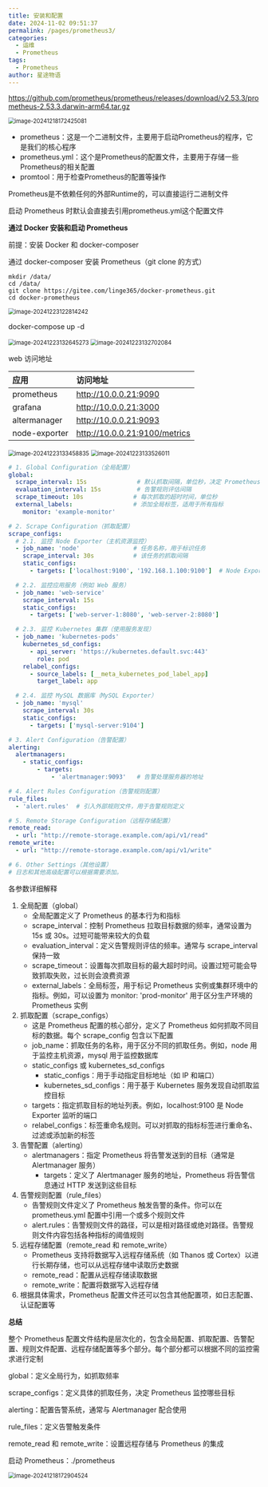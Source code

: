 ```yaml
---
title: 安装和配置
date: 2024-11-02 09:51:37
permalink: /pages/prometheus3/
categories:
  - 运维
  - Prometheus
tags:
  - Prometheus
author: 星途物语
---
```

https://github.com/prometheus/prometheus/releases/download/v2.53.3/prometheus-2.53.3.darwin-arm64.tar.gz

 <img src="/img/image-20241218172425081.png" alt="image-20241218172425081" style="zoom:80%;" />

- prometheus：这是一个二进制文件，主要用于启动Prometheus的程序，它是我们的核心程序
- prometheus.yml：这个是Prometheus的配置文件，主要用于存储一些Prometheus的相关配置
- promtool：用于检查Prometheus的配置等操作

Prometheus是不依赖任何的外部Runtime的，可以直接运行二进制文件

启动 Prometheus 时默认会直接去引用prometheus.yml这个配置文件

**通过 Docker 安装和启动 Prometheus**

前提：安装 Docker 和 docker-composer

通过 docker-composer 安装 Prometheus（git clone 的方式）

```
mkdir /data/
cd /data/
git clone https://gitee.com/linge365/docker-prometheus.git
cd docker-prometheus
```

 <img src="/img/image-20241223122814242.png" alt="image-20241223122814242" style="zoom:80%;" />

docker-compose up -d

 <img src="/img/image-20241223132645273.png" alt="image-20241223132645273" style="zoom:80%;" />

 <img src="/img/image-20241223132702084.png" alt="image-20241223132702084" style="zoom:80%;" />

web 访问地址

| 应用          | 访问地址                      |
| :------------ | :---------------------------- |
| prometheus    | http://10.0.0.21:9090         |
| grafana       | http://10.0.0.21:3000         |
| altermanager  | http://10.0.0.21:9093         |
| node-exporter | http://10.0.0.21:9100/metrics |

 <img src="/img/image-20241223133458835.png" alt="image-20241223133458835" style="zoom:80%;" />

<img src="/img/image-20241223133526011.png" alt="image-20241223133526011" style="zoom:80%;" />

```yaml
# 1. Global Configuration（全局配置）
global:
  scrape_interval: 15s              # 默认抓取间隔，单位秒，决定 Prometheus 拉取目标的频率
  evaluation_interval: 15s          # 告警规则评估间隔
  scrape_timeout: 10s              # 每次抓取的超时时间，单位秒
  external_labels:                 # 添加全局标签，适用于所有指标
    monitor: 'example-monitor'

# 2. Scrape Configuration（抓取配置）
scrape_configs:
  # 2.1. 监控 Node Exporter（主机资源监控）
  - job_name: 'node'               # 任务名称，用于标识任务
    scrape_interval: 30s           # 该任务的抓取间隔
    static_configs:
      - targets: ['localhost:9100', '192.168.1.100:9100']  # Node Exporter 目标地址

  # 2.2. 监控应用服务（例如 Web 服务）
  - job_name: 'web-service'
    scrape_interval: 15s
    static_configs:
      - targets: ['web-server-1:8080', 'web-server-2:8080']

  # 2.3. 监控 Kubernetes 集群（使用服务发现）
  - job_name: 'kubernetes-pods'
    kubernetes_sd_configs:
      - api_server: 'https://kubernetes.default.svc:443'
        role: pod
    relabel_configs:
      - source_labels: [__meta_kubernetes_pod_label_app]
        target_label: app

  # 2.4. 监控 MySQL 数据库（MySQL Exporter）
  - job_name: 'mysql'
    scrape_interval: 30s
    static_configs:
      - targets: ['mysql-server:9104']

# 3. Alert Configuration（告警配置）
alerting:
  alertmanagers:
    - static_configs:
        - targets:
            - 'alertmanager:9093'   # 告警处理服务器的地址

# 4. Alert Rules Configuration（告警规则配置）
rule_files:
  - 'alert.rules'  # 引入外部规则文件，用于告警规则定义

# 5. Remote Storage Configuration（远程存储配置）
remote_read:
  - url: "http://remote-storage.example.com/api/v1/read"
remote_write:
  - url: "http://remote-storage.example.com/api/v1/write"

# 6. Other Settings（其他设置）
# 日志和其他高级配置可以根据需要添加。
```

各参数详细解释

1. 全局配置（global）
   - 全局配置定义了 Prometheus 的基本行为和指标
   - scrape_interval：控制 Prometheus 拉取目标数据的频率，通常设置为 15s 或 30s。过短可能带来较大的负载
   - evaluation_interval：定义告警规则评估的频率。通常与 scrape_interval 保持一致
   - scrape_timeout：设置每次抓取目标的最大超时时间。设置过短可能会导致抓取失败，过长则会浪费资源
   - external_labels：全局标签，用于标记 Prometheus 实例或集群环境中的指标。例如，可以设置为 monitor: 'prod-monitor' 用于区分生产环境的 Prometheus 实例
2. 抓取配置（scrape_configs）
   - 这是 Prometheus 配置的核心部分，定义了 Prometheus 如何抓取不同目标的数据。每个 scrape_config 包含以下配置
   - job_name：抓取任务的名称，用于区分不同的抓取任务。例如，node 用于监控主机资源，mysql 用于监控数据库
   - static_configs 或 kubernetes_sd_configs
     - static_configs：用于手动指定目标地址（如 IP 和端口）
     - kubernetes_sd_configs：用于基于 Kubernetes 服务发现自动抓取监控目标
   - targets：指定抓取目标的地址列表。例如，localhost:9100 是 Node Exporter 监听的端口
   - relabel_configs：标签重命名规则。可以对抓取的指标标签进行重命名、过滤或添加新的标签
3. 告警配置（alerting）
   - alertmanagers：指定 Prometheus 将告警发送到的目标（通常是 Alertmanager 服务）
     - targets：定义了 Alertmanager 服务的地址，Prometheus 将告警信息通过 HTTP 发送到这些目标
4. 告警规则配置（rule_files）
   - 告警规则文件定义了 Prometheus 触发告警的条件。你可以在 prometheus.yml 配置中引用一个或多个规则文件
   - alert.rules：告警规则文件的路径，可以是相对路径或绝对路径。告警规则文件内容包括各种指标的阈值规则
5. 远程存储配置（remote_read 和 remote_write）
   - Prometheus 支持将数据写入远程存储系统（如 Thanos 或 Cortex）以进行长期存储，也可以从远程存储中读取历史数据
   - remote_read：配置从远程存储读取数据
   - remote_write：配置将数据写入远程存储
6. 根据具体需求，Prometheus 配置文件还可以包含其他配置项，如日志配置、认证配置等

**总结**

整个 Prometheus 配置文件结构是层次化的，包含全局配置、抓取配置、告警配置、规则文件配置、远程存储配置等多个部分。每个部分都可以根据不同的监控需求进行定制

global：定义全局行为，如抓取频率

scrape_configs：定义具体的抓取任务，决定 Prometheus 监控哪些目标

alerting：配置告警系统，通常与 Alertmanager 配合使用

rule_files：定义告警触发条件

remote_read 和 remote_write：设置远程存储与 Prometheus 的集成

启动 Prometheus：./prometheus

 <img src="/img/image-20241218172904524.png" alt="image-20241218172904524" style="zoom:80%;" />